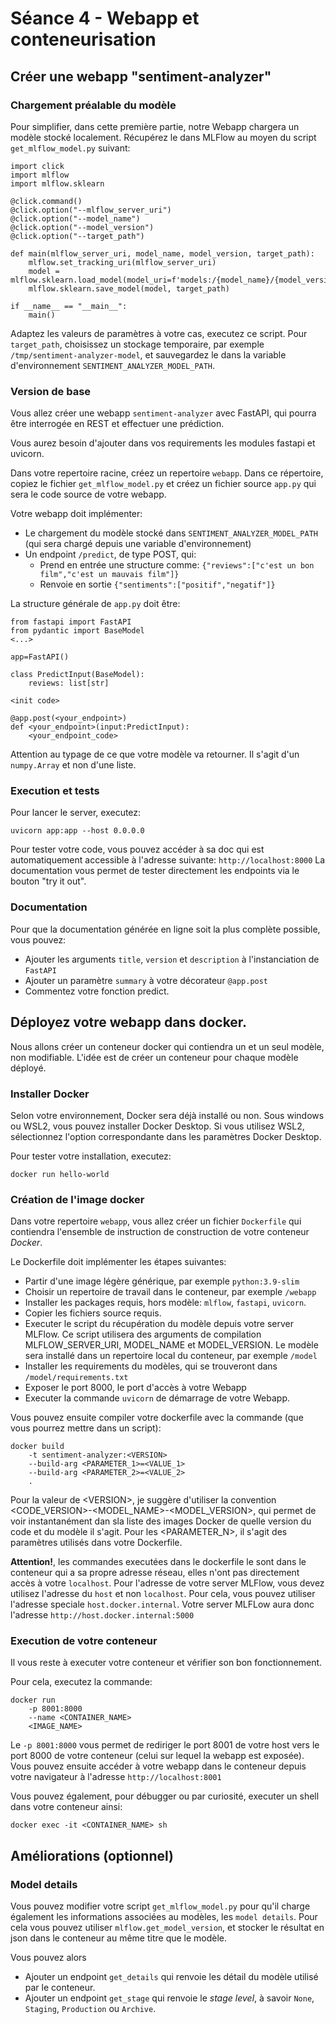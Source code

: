 # Séance 4 - Webapp et conteneurisation

## Créer une webapp "sentiment-analyzer"

### Chargement préalable du modèle

Pour simplifier, dans cette première partie, notre Webapp chargera un modèle stocké localement. Récupérez le dans MLFlow au moyen du script `get_mlflow_model.py` suivant:

```
import click
import mlflow
import mlflow.sklearn

@click.command()
@click.option("--mlflow_server_uri")
@click.option("--model_name")
@click.option("--model_version")
@click.option("--target_path")

def main(mlflow_server_uri, model_name, model_version, target_path):
    mlflow.set_tracking_uri(mlflow_server_uri)
    model = mlflow.sklearn.load_model(model_uri=f'models:/{model_name}/{model_version}')
    mlflow.sklearn.save_model(model, target_path)

if __name__ == "__main__":
    main()
```

Adaptez les valeurs de paramètres à votre cas, executez ce script. Pour `target_path`, choisissez un stockage temporaire, par exemple `/tmp/sentiment-analyzer-model`, et sauvegardez le dans la variable d'environnement `SENTIMENT_ANALYZER_MODEL_PATH`.

### Version de base

Vous allez créer une webapp `sentiment-analyzer` avec FastAPI, qui pourra être interrogée en REST et effectuer une prédiction.

Vous aurez besoin d'ajouter dans vos requirements les modules fastapi et uvicorn.

Dans votre repertoire racine, créez un repertoire `webapp`. Dans ce répertoire, copiez le fichier `get_mlflow_model.py` et créez un fichier source `app.py` qui sera le code source de votre webapp.

Votre webapp doit implémenter:
- Le chargement du modèle stocké dans `SENTIMENT_ANALYZER_MODEL_PATH` (qui sera chargé depuis une variable d'environnement)
- Un endpoint `/predict`, de type POST, qui:
  - Prend en entrée une structure comme: `{"reviews":["c'est un bon film","c'est un mauvais film"]}`
  - Renvoie en sortie `{"sentiments":["positif","negatif"]}`

La structure générale de `app.py` doit être:
```
from fastapi import FastAPI
from pydantic import BaseModel
<...>

app=FastAPI()

class PredictInput(BaseModel):
    reviews: list[str]

<init code>

@app.post(<your_endpoint>)
def <your_endpoint>(input:PredictInput):
    <your_endpoint_code>
```

Attention au typage de ce que votre modèle va retourner. Il s'agit d'un `numpy.Array` et non d'une liste.

### Execution et tests

Pour lancer le server, executez:
```
uvicorn app:app --host 0.0.0.0
```

Pour tester votre code, vous pouvez accéder à sa doc qui est automatiquement accessible à l'adresse suivante: `http://localhost:8000`
La documentation vous permet de tester directement les endpoints via le bouton "try it out".

### Documentation

Pour que la documentation générée en ligne soit la plus complète possible, vous pouvez:
- Ajouter les arguments `title`, `version` et `description` à l'instanciation de `FastAPI`
- Ajouter un paramètre `summary` à votre décorateur `@app.post`
- Commentez votre fonction predict.

## Déployez votre webapp dans docker.

Nous allons créer un conteneur docker qui contiendra un et un seul modèle, non modifiable. L'idée est de créer un conteneur pour chaque modèle déployé.

### Installer Docker

Selon votre environnement, Docker sera déjà installé ou non. Sous windows ou WSL2, vous pouvez installer Docker Desktop. Si vous utilisez WSL2, sélectionnez l'option correspondante dans les paramètres Docker Desktop.

Pour tester votre installation, executez:
```
docker run hello-world
```

### Création de l'image docker

Dans votre repertoire `webapp`, vous allez créer un fichier `Dockerfile` qui contiendra l'ensemble de instruction de construction de votre conteneur _Docker_.

Le Dockerfile doit implémenter les étapes suivantes:
- Partir d'une image légère générique, par exemple `python:3.9-slim`
- Choisir un repertoire de travail dans le conteneur, par exemple `/webapp`
- Installer les packages requis, hors modèle: `mlflow`, `fastapi`, `uvicorn`.
- Copier les fichiers source requis.
- Executer le script du récupération du modèle depuis votre server MLFlow. Ce script utilisera des arguments de compilation MLFLOW_SERVER_URI, MODEL_NAME et MODEL_VERSION. Le modèle sera installé dans un repertoire local du conteneur, par exemple `/model`
- Installer les requirements du modèles, qui se trouveront dans `/model/requirements.txt`
- Exposer le port 8000, le port d'accès à votre Webapp
- Executer la commande `uvicorn` de démarrage de votre Webapp.

Vous pouvez ensuite compiler votre dockerfile avec la commande (que vous pourrez mettre dans un script):
```
docker build 
    -t sentiment-analyzer:<VERSION>
    --build-arg <PARAMETER_1>=<VALUE_1>
    --build-arg <PARAMETER_2>=<VALUE_2>
    .
```
Pour la valeur de \<VERSION\>, je suggère d'utiliser la convention <CODE_VERSION>-<MODEL_NAME>-<MODEL_VERSION>, qui permet de voir instantanément dan sla liste des images Docker de quelle version du code et du modèle il s'agit.
Pour les <PARAMETER_N>, il s'agit des paramètres utilisés dans votre Dockerfile.

__Attention!__, les commandes executées dans le dockerfile le sont dans le conteneur qui a sa propre adresse réseau, elles n'ont pas directement accès à votre `localhost`. Pour l'adresse de votre server MLFlow, vous devez utilisez l'adresse du `host` et non `localhost`. Pour cela, vous pouvez utiliser l'adresse speciale `host.docker.internal`. Votre server MLFLow aura donc l'adresse `http://host.docker.internal:5000`

### Execution de votre conteneur

Il vous reste à executer votre conteneur et vérifier son bon fonctionnement.

Pour cela, executez la commande:
```
docker run 
    -p 8001:8000 
    --name <CONTAINER_NAME>
    <IMAGE_NAME>
```

Le `-p 8001:8000` vous permet de rediriger le port 8001 de votre host vers le port 8000 de votre conteneur (celui sur lequel la webapp est exposée). Vous pouvez ensuite accéder à votre webapp dans le conteneur depuis votre navigateur à l'adresse `http://localhost:8001`

Vous pouvez également, pour débugger ou par curiosité, executer un shell dans votre conteneur ainsi:
```
docker exec -it <CONTAINER_NAME> sh
```

## Améliorations (optionnel)

### Model details

Vous pouvez modifier votre script `get_mlflow_model.py` pour qu'il charge également les informations associées au modèles, les `model details`. Pour cela vous pouvez utiliser `mlflow.get_model_version`, et stocker le résultat en json dans le conteneur au même titre que le modèle.

Vous pouvez alors 
- Ajouter un endpoint `get_details` qui renvoie les détail du modèle utilisé par le conteneur.
- Ajouter un endpoint `get_stage` qui renvoie le _stage level_, à savoir `None`, `Staging`, `Production` ou `Archive`.







